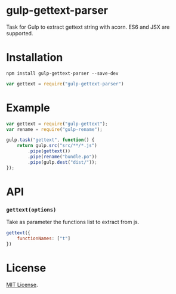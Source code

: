 # gulp-gettext-parser
Task for Gulp to extract gettext string with acorn. ES6 and JSX are supported.

Installation
============

`npm install gulp-gettext-parser --save-dev`

```js
var gettext = require("gulp-gettext-parser")
```

Example
=======

```js
var gettext = require("gulp-gettext");
var rename = require("gulp-rename");

gulp.task("gettext", function() {
    return gulp.src("src/**/*.js")
        .pipe(gettext())
        .pipe(rename("bundle.po"))
        .pipe(gulp.dest("dist/"));
});
```

API
===

### `gettext(options)` ###

Take as parameter the functions list to extract from js.

```js
gettext({
    functionNames: ["t"]
})
```

License
=======

[MIT License](LICENSE).
